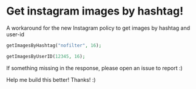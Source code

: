 # Get instagram images by hashtag!
A workaround for the new Instagram policy to get images by hashtag and user-id

```php
getImagesByHashtag("nofilter", 16);
```

```php
getImagesByUserID(12345, 16);
```

If something missing in the response, please open an issue to report :)

Help me build this better! Thanks! :)